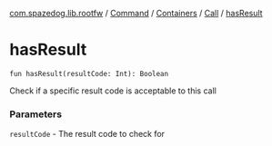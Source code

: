 [com.spazedog.lib.rootfw](../../../index.md) / [Command](../../index.md) / [Containers](../index.md) / [Call](index.md) / [hasResult](.)

# hasResult

`fun hasResult(resultCode: Int): Boolean`

Check if a specific result code is acceptable to this call

### Parameters

`resultCode` - The result code to check for